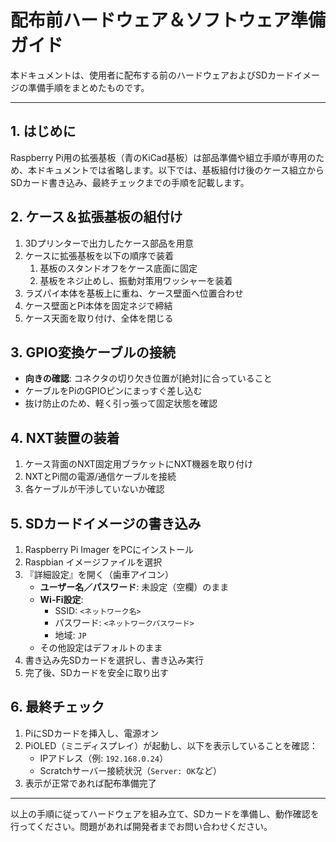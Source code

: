 # 配布前ハードウェア＆ソフトウェア準備ガイド

本ドキュメントは、使用者に配布する前のハードウェアおよびSDカードイメージの準備手順をまとめたものです。

---

## 1. はじめに
Raspberry Pi用の拡張基板（青のKiCad基板）は部品準備や組立手順が専用のため、本ドキュメントでは省略します。以下では、基板組付け後のケース組立からSDカード書き込み、最終チェックまでの手順を記載します。

## 2. ケース＆拡張基板の組付け
1. 3Dプリンターで出力したケース部品を用意
2. ケースに拡張基板を以下の順序で装着
   1. 基板のスタンドオフをケース底面に固定
   2. 基板をネジ止めし、振動対策用ワッシャーを装着
3. ラズパイ本体を基板上に重ね、ケース壁面へ位置合わせ
4. ケース壁面とPi本体を固定ネジで締結
5. ケース天面を取り付け、全体を閉じる

## 3. GPIO変換ケーブルの接続
- **向きの確認**: コネクタの切り欠き位置が[絶対]に合っていること
- ケーブルをPiのGPIOピンにまっすぐ差し込む
- 抜け防止のため、軽く引っ張って固定状態を確認

## 4. NXT装置の装着
1. ケース背面のNXT固定用ブラケットにNXT機器を取り付け
2. NXTとPi間の電源/通信ケーブルを接続
3. 各ケーブルが干渉していないか確認

## 5. SDカードイメージの書き込み
1. Raspberry Pi Imager をPCにインストール
2. Raspbian イメージファイルを選択
3. 『詳細設定』を開く（歯車アイコン）
   - **ユーザー名／パスワード**: 未設定（空欄）のまま
   - **Wi-Fi設定**:
     - SSID: `<ネットワーク名>`
     - パスワード: `<ネットワークパスワード>`
     - 地域: `JP`
   - その他設定はデフォルトのまま
4. 書き込み先SDカードを選択し、書き込み実行
5. 完了後、SDカードを安全に取り出す

## 6. 最終チェック
1. PiにSDカードを挿入し、電源オン
2. PiOLED（ミニディスプレイ）が起動し、以下を表示していることを確認：
   - IPアドレス（例: `192.168.0.24`）
   - Scratchサーバー接続状況（`Server: OK`など）
3. 表示が正常であれば配布準備完了

---

以上の手順に従ってハードウェアを組み立て、SDカードを準備し、動作確認を行ってください。問題があれば開発者までお問い合わせください。


